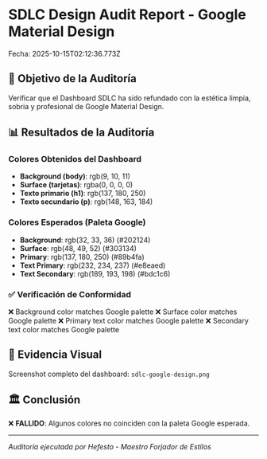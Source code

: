 # SDLC Design Audit Report - Google Material Design
Fecha: 2025-10-15T02:12:36.773Z

## 🎯 Objetivo de la Auditoría
Verificar que el Dashboard SDLC ha sido refundado con la estética limpia, sobria y profesional de Google Material Design.

## 📊 Resultados de la Auditoría

### Colores Obtenidos del Dashboard
- **Background (body)**: rgb(9, 10, 11)
- **Surface (tarjetas)**: rgba(0, 0, 0, 0)
- **Texto primario (h1)**: rgb(137, 180, 250)
- **Texto secundario (p)**: rgb(148, 163, 184)

### Colores Esperados (Paleta Google)
- **Background**: rgb(32, 33, 36) (#202124)
- **Surface**: rgb(48, 49, 52) (#303134)
- **Primary**: rgb(137, 180, 250) (#89b4fa)
- **Text Primary**: rgb(232, 234, 237) (#e8eaed)
- **Text Secondary**: rgb(189, 193, 198) (#bdc1c6)

### ✅ Verificación de Conformidad
❌ Background color matches Google palette
❌ Surface color matches Google palette
❌ Primary text color matches Google palette
❌ Secondary text color matches Google palette

## 📸 Evidencia Visual
Screenshot completo del dashboard: `sdlc-google-design.png`

## 🏛️ Conclusión
❌ **FALLIDO**: Algunos colores no coinciden con la paleta Google esperada.

---
*Auditoría ejecutada por Hefesto - Maestro Forjador de Estilos*
